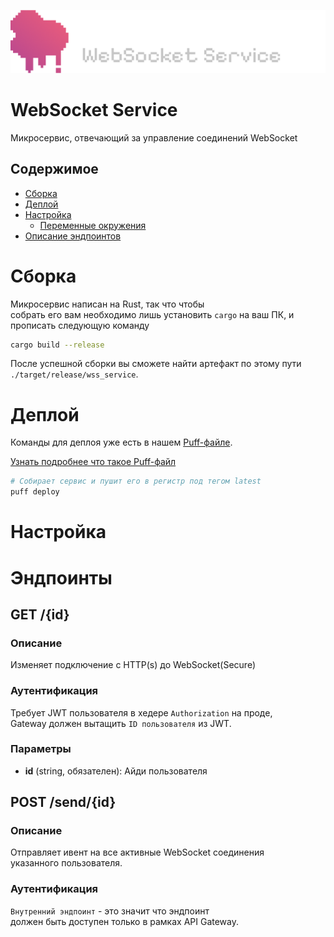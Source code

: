 ![logo](./assets/logo.png)
# WebSocket Service
Микросервис, отвечающий за управление соединений WebSocket

## Содержимое
* [Сборка](#сборка)
* [Деплой](#деплой)
* [Настройка](#настройка)
  * [Переменные окружения](#переменные-окружения)
* [Описание эндпоинтов](#эндпоинты)

# Сборка
Микросервис написан на Rust, так что чтобы\
собрать его вам необходимо лишь установить ``cargo`` на ваш ПК,
и прописать следующую команду

```bash
cargo build --release
```

После успешной сборки вы сможете найти артефакт по этому пути ``./target/release/wss_service``.

# Деплой
Команды для деплоя уже есть в нашем [Puff-файле](./puff.yml).

[Узнать подробнее что такое Puff-файл](https://github.com/smokingplaya/puff)

```bash
# Собирает сервис и пушит его в регистр под тегом latest
puff deploy
```

# Настройка

<!-- ## Переменные окружения -->
<!-- ``DATABASE_URL: string`` - URL для подключения к PostgreSQL. -->

# Эндпоинты

## GET /{id}

### Описание
Изменяет подключение с HTTP(s) до WebSocket(Secure)

### Аутентификация
Требует JWT пользователя в хедере ``Authorization`` на проде,\
Gateway должен вытащить ``ID пользователя`` из JWT.

### Параметры
- **id** (string, обязателен): Айди пользователя

## POST /send/{id}

### Описание
Отправляет ивент на все активные WebSocket соединения\
указанного пользователя.

### Аутентификация
``Внутренний эндпоинт`` - это значит что эндпоинт\
должен быть доступен только в рамках API Gateway.